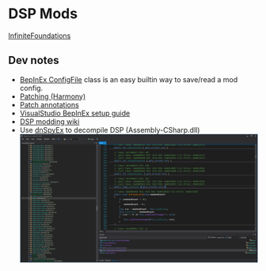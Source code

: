 # DSP Mods

[InfiniteFoundations](./InfiniteFoundations/README.md)

## Dev notes

- [BepInEx ConfigFile](https://docs.bepinex.dev/articles/dev_guide/plugin_tutorial/4_configuration.html) class is an easy builtin way to save/read a mod config.
- [Patching (Harmony)](https://harmony.pardeike.net/articles/patching.html)
- [Patch annotations](https://harmony.pardeike.net/articles/annotations.html)
- [VisualStudio BepInEx setup guide](https://steamcommunity.com/sharedfiles/filedetails/?id=2106187116)
- [DSP modding wiki](https://dsp-wiki.com/Modding:Modding)
- Use [dnSpyEx](https://github.com/dnSpyEx/dnSpy) to decompile DSP (Assembly-CSharp.dll)
  ![dnSpyEx](img/dnspy-ex.png)
